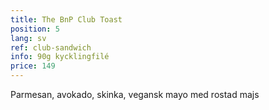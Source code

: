 ```yaml
---
title: The BnP Club Toast
position: 5
lang: sv
ref: club-sandwich
info: 90g kycklingfilé
price: 149
---
```


Parmesan, avokado, skinka, vegansk mayo med rostad majs
